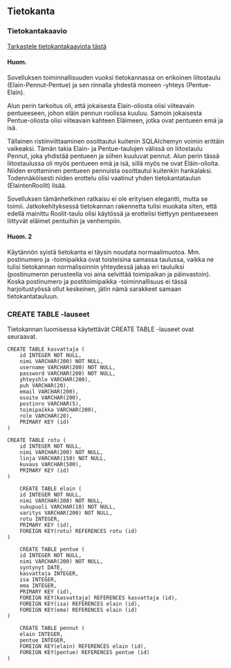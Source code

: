 ## Tietokanta

### Tietokantakaavio

[Tarkastele tietokantakaaviota tästä](https://github.com/sovalke/ktietokanta/blob/master/documentation/Tietokantakaavio.png)

#### Huom.
Sovelluksen toiminnallisuuden vuoksi tietokannassa on erikoinen liitostaulu (Elain-Pennut-Pentue) ja sen rinnalla yhdestä moneen -yhteys (Pentue-Elain).

Alun perin tarkoitus oli, että jokaisesta Elain-oliosta olisi viiteavain pentueeseen, johon eläin pennun roolissa kuuluu. Samoin jokaisesta Pentue-oliosta olisi viiteavain kahteen Eläimeen, jotka ovat pentueen emä ja isä.

Tällainen ristiinviittaaminen osoittautui kuitenin SQLAlchemyn voimin erittäin vaikeaksi. Tämän takia Elain- ja Pentue-taulujen välissä on liitostaulu Pennut, joka yhdistää pentueen ja siihen kuuluvat pennut. Alun perin tässä liitostaulussa oli myös pentueen emä ja isä, sillä myös ne ovat Eläin-olioita. Niiden erottaminen pentueen pennuista osoittautui kuitenkin hankalaksi. Todennäköisesti niiden erottelu olisi vaatinut yhden tietokantataulun (ElaintenRoolit) lisää.

Sovelluksen tämänhetkinen ratkaisu ei ole erityisen elegantti, mutta se toimii. Jatkokehityksessä tietokannan rakennetta tulisi muokata siten, että edellä mainittu Roolit-taulu olisi käytössä ja erottelisi tiettyyn pentueeseen liittyvät eläimet pentuihin ja venhempiin.

#### Huom. 2
Käytännön syistä tietokanta ei täysin noudata normaalimuotoa. Mm. postinumero ja -toimipaikka ovat toisteisina samassa taulussa, vaikka ne tulisi tietokannan normalisoinnin yhteydessä jakaa eri tauluiksi (postinumeron perusteella voi aina selvittää toimipaikan ja päinvastoin). Koska postinumero ja postitoimipaikka -toiminnallisuus ei tässä harjoitustyössä ollut keskeinen, jätin nämä sarakkeet samaan tietokantatauluun.

### CREATE TABLE -lauseet

Tietokannan luomisessa käytettävät CREATE TABLE -lauseet ovat seuraavat.

```
CREATE TABLE kasvattaja (
	id INTEGER NOT NULL, 
	nimi VARCHAR(200) NOT NULL, 
	username VARCHAR(200) NOT NULL, 
	password VARCHAR(200) NOT NULL, 
	yhteyshlo VARCHAR(200), 
	puh VARCHAR(20), 
	email VARCHAR(200), 
	osoite VARCHAR(200), 
	postinro VARCHAR(5), 
	toimipaikka VARCHAR(200), 
	role VARCHAR(20), 
	PRIMARY KEY (id)
)

CREATE TABLE rotu (
	id INTEGER NOT NULL, 
	nimi VARCHAR(200) NOT NULL, 
	linja VARCHAR(150) NOT NULL, 
	kuvaus VARCHAR(500), 
	PRIMARY KEY (id)
)

	CREATE TABLE elain (
	id INTEGER NOT NULL, 
	nimi VARCHAR(200) NOT NULL, 
	sukupuoli VARCHAR(10) NOT NULL, 
	varitys VARCHAR(200) NOT NULL, 
	rotu INTEGER, 
	PRIMARY KEY (id), 
	FOREIGN KEY(rotu) REFERENCES rotu (id)
)

	CREATE TABLE pentue (
	id INTEGER NOT NULL, 
	nimi VARCHAR(200) NOT NULL, 
	syntynyt DATE, 
	kasvattaja INTEGER, 
	isa INTEGER, 
	ema INTEGER, 
	PRIMARY KEY (id), 
	FOREIGN KEY(kasvattaja) REFERENCES kasvattaja (id), 
	FOREIGN KEY(isa) REFERENCES elain (id), 
	FOREIGN KEY(ema) REFERENCES elain (id)
)

	CREATE TABLE pennut (
	elain INTEGER, 
	pentue INTEGER, 
	FOREIGN KEY(elain) REFERENCES elain (id), 
	FOREIGN KEY(pentue) REFERENCES pentue (id)
)